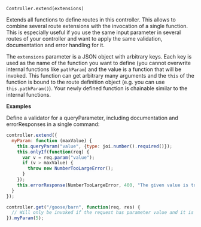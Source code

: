 


`Controller.extend(extensions)`

Extends all functions to define routes in this controller.
This allows to combine several route extensions with the invocation
of a single function.
This is especially useful if you use the same input parameter in several routes of
your controller and want to apply the same validation, documentation and error handling
for it.

The `extensions` parameter is a JSON object with arbitrary keys.
Each key is used as the name of the function you want to define (you cannot overwrite
internal functions like `pathParam`) and the value is a function that will be invoked.
This function can get arbitrary many arguments and the `this` of the function is bound
to the route definition object (e.g. you can use `this.pathParam()`).
Your newly defined function is chainable similar to the internal functions.

**Examples**

Define a validator for a queryParameter, including documentation and errorResponses
in a single command:

```js
controller.extend({
  myParam: function (maxValue) {
    this.queryParam("value", {type: joi.number().required()});
    this.onlyIf(function(req) {
      var v = req.param("value");
      if (v > maxValue) {
        throw new NumberTooLargeError();
      }
    });
    this.errorResponse(NumberTooLargeError, 400, "The given value is too large");
  }
});

controller.get("/goose/barn", function(req, res) {
  // Will only be invoked if the request has parameter value and it is less or equal 5.
}).myParam(5);
```


